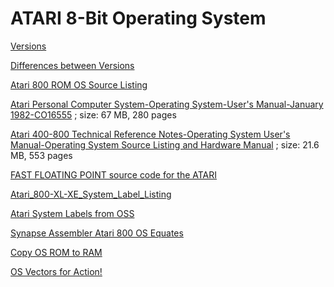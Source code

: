 # ATARI 8-Bit Operating System  
  
[Versions](../OS_Versions/index.md)  
  
[Differences between Versions](../DiffOldOs2XL/index.md)  
  
[Atari 800 ROM OS Source Listing](../Atari_800_ROM_OS_Source_Listing/index.md)  
  
[Atari Personal Computer System-Operating System-User's Manual-January 1982-CO16555](http://data.atariwiki.org/DOC/Atari_Personal_Computer_System-Operating_System-User_s_Manual-January_1982-CO16555.pdf) ; size: 67 MB, 280 pages  
  
[Atari 400-800 Technical Reference Notes-Operating System User's Manual-Operating System Source Listing and Hardware Manual](http://data.atariwiki.org/DOC/Atari_400-800_Technical_Reference_Notes-Operating_System_User_s_Manual-Operating_System_Source_Listing_and_Hardware_Manual_553_pages.pdf) ; size: 21.6 MB, 553 pages  
  
[FAST FLOATING POINT source code for the ATARI](../FAST_FLOATING_POINT_source_code_for_the_ATARI/index.md)  
  
[Atari_800-XL-XE_System_Label_Listing](../Atari_800-XL-XE_System_Label_Listing/index.md)  
  
[Atari System Labels from OSS](../Atari_System_Labels_from_OSS/index.md)  
  
[Synapse Assembler Atari 800 OS Equates](../Synapse_Assembler_Atari_800_OS_Equates/index.md)  
  
[Copy OS ROM to RAM](../Copy_OS_ROM_to_RAM/index.md)  
  
[OS Vectors for Action!](../OS_Vectors/index.md)  
